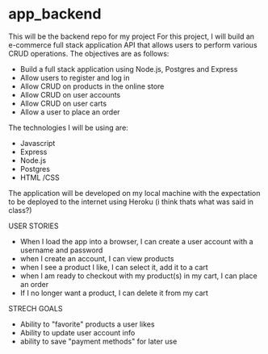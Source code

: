 # app_backend
This will be the backend repo for my project
For this project, I will build an e-commerce full stack application API that allows users to perform various CRUD operations. The objectives are as follows:
- Build a full stack application using Node.js, Postgres and Express
- Allow users to register and log in 
- Allow CRUD on products in the online store
- Allow CRUD on user accounts
- Allow CRUD on user carts
- Allow a user to place an order

The technologies I will be using are:
- Javascript
- Express
- Node.js
- Postgres
- HTML /CSS

The application will be developed on my local machine with the expectation to be deployed to the internet using Heroku (i think thats what was said in class?)

USER STORIES
- When I load the app into a browser, I can create a user account with a username and password
- when I create an account, I can view products
- when I see a product I like, I can select it, add it to a cart
- when I am ready to checkout with my product(s) in my cart, I can place an order
- If I no longer want a product, I can delete it from my cart

STRECH GOALS
- Ability to "favorite" products a user likes
- Ability to update user account info
- ability to save "payment methods" for later use
